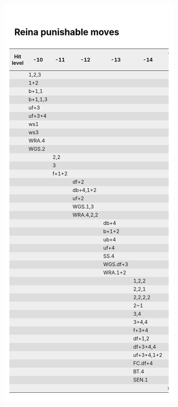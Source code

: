 <style>
    .punish-grid { background-color: #fff; color: #000; padding: 1rem; width: 100%; }
    .punish-grid h1 { color: #000; padding: 1rem; }
    .punish-grid tr:nth-child(odd) { background-color: #EEE; }
    .punish-grid tr:nth-child(even) { background-color: #DDD; }
</style>

<div class="punish-grid">
<h1>Reina punishable moves</h1>

| Hit level | -10     | -11   | -12       | -13      | -14        | -15 ( > ) | notes |
| --------- | ------- | ----- | --------- | -------- | ---------- | --------- | ----- |
|           | 1,2,3   |       |           |          |            |           |       |
|           | 1+2     |       |           |          |            |           |       |
|           | b+1,1   |       |           |          |            |           |       |
|           | b+1,1,3 |       |           |          |            |           |       |
|           | uf+3    |       |           |          |            |           |       |
|           | uf+3+4  |       |           |          |            |           |       |
|           | ws1     |       |           |          |            |           |       |
|           | ws3     |       |           |          |            |           |       |
|           | WRA.4   |       |           |          |            |           |       |
|           | WGS.2   |       |           |          |            |           |       |
|           |         | 2,2   |           |          |            |           |       |
|           |         | 3     |           |          |            |           |       |
|           |         | f+1+2 |           |          |            |           |       |
|           |         |       | df+2      |          |            |           |       |
|           |         |       | db+4,1+2  |          |            |           |       |
|           |         |       | uf+2      |          |            |           |       |
|           |         |       | WGS.1,3   |          |            |           |       |
|           |         |       | WRA.4,2,2 |          |            |           |       |
|           |         |       |           | db+4     |            |           |       |
|           |         |       |           | b+1+2    |            |           |       |
|           |         |       |           | ub+4     |            |           |       |
|           |         |       |           | uf+4     |            |           |       |
|           |         |       |           | SS.4     |            |           |       |
|           |         |       |           | WGS.df+3 |            |           |       |
|           |         |       |           | WRA.1+2  |            |           |       |
|           |         |       |           |          | 1,2,2      |           |       |
|           |         |       |           |          | 2,2,1      |           |       |
|           |         |       |           |          | 2,2,2,2    |           |       |
|           |         |       |           |          | 2~1        |           |       |
|           |         |       |           |          | 3,4        |           |       |
|           |         |       |           |          | 3+4,4      |           |       |
|           |         |       |           |          | f+3+4      |           |       |
|           |         |       |           |          | df+1,2     |           |       |
|           |         |       |           |          | df+3+4,4   |           |       |
|           |         |       |           |          | uf+3+4,1+2 |           |       |
|           |         |       |           |          | FC.df+4    |           |       |
|           |         |       |           |          | BT.4       |           |       |
|           |         |       |           |          | SEN.1      |           |       |
|           |         |       |           |          |            | x         |       |

</div>
